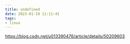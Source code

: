 ```yaml
---
title: undefined
date: 2023-01-19 11:11:41
tags:
- linux
---
```


https://blog.csdn.net/u013390476/article/details/50209603

